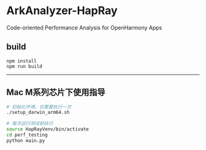 # ArkAnalyzer-HapRay
Code-oriented Performance Analysis for OpenHarmony Apps

## build

```
npm install
npm run build
```

----

## Mac M系列芯片下使用指导

```bash
# 初始化环境，仅需要执行一次
./setup_darwin_arm64.sh

# 每次运行测试前执行
source HapRayVenv/bin/activate
cd perf_testing
python main.py
```
